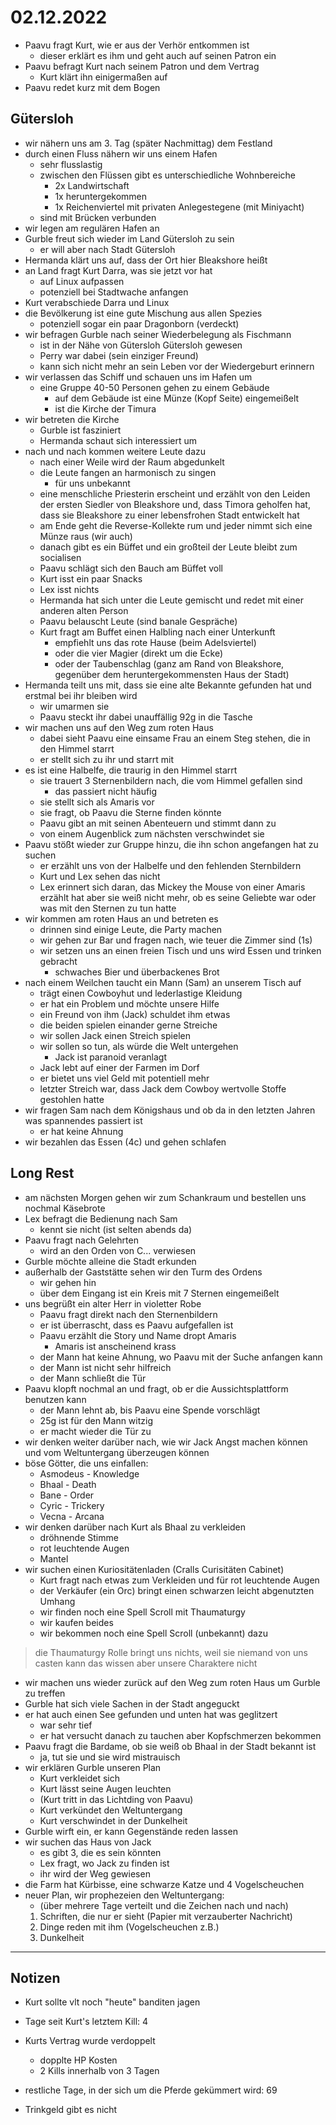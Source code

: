 # 02.12.2022
- Paavu fragt Kurt, wie er aus der Verhör entkommen ist
    - dieser erklärt es ihm und geht auch auf seinen Patron ein
- Paavu befragt Kurt nach seinem Patron und dem Vertrag
    - Kurt klärt ihn einigermaßen auf
- Paavu redet kurz mit dem Bogen

## Gütersloh
- wir nähern uns am 3. Tag (später Nachmittag) dem Festland
- durch einen Fluss nähern wir uns einem Hafen
    - sehr flusslastig
    - zwischen den Flüssen gibt es unterschiedliche Wohnbereiche
        - 2x Landwirtschaft
        - 1x heruntergekommen
        - 1x Reichenviertel mit privaten Anlegestegene (mit Miniyacht)
    - sind mit Brücken verbunden
- wir legen am regulären Hafen an
- Gurble freut sich wieder im Land Gütersloh zu sein
    - er will aber nach Stadt Gütersloh
- Hermanda klärt uns auf, dass der Ort hier Bleakshore heißt
- an Land fragt Kurt Darra, was sie jetzt vor hat
    - auf Linux aufpassen
    - potenziell bei Stadtwache anfangen
- Kurt verabschiede Darra und Linux
- die Bevölkerung ist eine gute Mischung aus allen Spezies
    - potenziell sogar ein paar Dragonborn (verdeckt)
- wir befragen Gurble nach seiner Wiederbelegung als Fischmann
    - ist in der Nähe von Gütersloh Gütersloh gewesen
    - Perry war dabei (sein einziger Freund)
    - kann sich nicht mehr an sein Leben vor der Wiedergeburt erinnern
- wir verlassen das Schiff und schauen uns im Hafen um
    - eine Gruppe 40-50 Personen gehen zu einem Gebäude
        - auf dem Gebäude ist eine Münze (Kopf Seite) eingemeißelt
        - ist die Kirche der Timura
- wir betreten die Kirche
    - Gurble ist fasziniert
    - Hermanda schaut sich interessiert um
- nach und nach kommen weitere Leute dazu
    - nach einer Weile wird der Raum abgedunkelt
    - die Leute fangen an harmonisch zu singen
        - für uns unbekannt
    - eine menschliche Priesterin erscheint und erzählt von den Leiden der ersten Siedler von Bleakshore und, dass Timora geholfen hat, dass sie Bleakshore zu einer lebensfrohen Stadt entwickelt hat
    - am Ende geht die Reverse-Kollekte rum und jeder nimmt sich eine Münze raus (wir auch)
    - danach gibt es ein Büffet und ein großteil der Leute bleibt zum socialisen
    - Paavu schlägt sich den Bauch am Büffet voll
    - Kurt isst ein paar Snacks
    - Lex isst nichts
    - Hermanda hat sich unter die Leute gemischt und redet mit einer anderen alten Person
    - Paavu belauscht Leute (sind banale Gespräche)
    - Kurt fragt am Buffet einen Halbling nach einer Unterkunft
        - empfiehlt uns das rote Hause (beim Adelsviertel)
        - oder die vier Magier (direkt um die Ecke)
        - oder der Taubenschlag (ganz am Rand von Bleakshore, gegenüber dem heruntergekommensten Haus der Stadt)
- Hermanda teilt uns mit, dass sie eine alte Bekannte gefunden hat und erstmal bei ihr bleiben wird
    - wir umarmen sie
    - Paavu steckt ihr dabei unauffällig 92g in die Tasche
- wir machen uns auf den Weg zum roten Haus
    - dabei sieht Paavu eine einsame Frau an einem Steg stehen, die in den Himmel starrt
    - er stellt sich zu ihr und starrt mit
- es ist eine Halbelfe, die traurig in den Himmel starrt
    - sie trauert 3 Sternenbildern nach, die vom Himmel gefallen sind
        - das passiert nicht häufig
    - sie stellt sich als Amaris vor
    - sie fragt, ob Paavu die Sterne finden könnte
    - Paavu gibt an mit seinen Abenteuern und stimmt dann zu
    - von einem Augenblick zum nächsten verschwindet sie
- Paavu stößt wieder zur Gruppe hinzu, die ihn schon angefangen hat zu suchen
    - er erzählt uns von der Halbelfe und den fehlenden Sternbildern
    - Kurt und Lex sehen das nicht
    - Lex erinnert sich daran, das Mickey the Mouse von einer Amaris erzählt hat aber sie weiß nicht mehr, ob es seine Geliebte war oder was mit den Sternen zu tun hatte
- wir kommen am roten Haus an und betreten es
    - drinnen sind einige Leute, die Party machen
    - wir gehen zur Bar und fragen nach, wie teuer die Zimmer sind (1s)
    - wir setzen uns an einen freien Tisch und uns wird Essen und trinken gebracht
        - schwaches Bier und überbackenes Brot
- nach einem Weilchen taucht ein Mann (Sam) an unserem Tisch auf
    - trägt einen Cowboyhut und lederlastige Kleidung
    - er hat ein Problem und möchte unsere Hilfe
    - ein Freund von ihm (Jack) schuldet ihm etwas
    - die beiden spielen einander gerne Streiche
    - wir sollen Jack einen Streich spielen
    - wir sollen so tun, als würde die Welt untergehen
        - Jack ist paranoid veranlagt
    - Jack lebt auf einer der Farmen im Dorf
    - er bietet uns viel Geld mit potentiell mehr
    - letzter Streich war, dass Jack dem Cowboy wertvolle Stoffe gestohlen hatte
- wir fragen Sam nach dem Königshaus und ob da in den letzten Jahren was spannendes passiert ist
    - er hat keine Ahnung
- wir bezahlen das Essen (4c) und gehen schlafen

## Long Rest
- am nächsten Morgen gehen wir zum Schankraum und bestellen uns nochmal Käsebrote
- Lex befragt die Bedienung nach Sam
    - kennt sie nicht (ist selten abends da)
- Paavu fragt nach Gelehrten
    - wird an den Orden von C... verwiesen
- Gurble möchte alleine die Stadt erkunden
- außerhalb der Gaststätte sehen wir den Turm des Ordens
    - wir gehen hin
    - über dem Eingang ist ein Kreis mit 7 Sternen eingemeißelt
- uns begrüßt ein alter Herr in violetter Robe
    - Paavu fragt direkt nach den Sternenbildern
    - er ist überrascht, dass es Paavu aufgefallen ist
    - Paavu erzählt die Story und Name dropt Amaris
        - Amaris ist anscheinend krass
    - der Mann hat keine Ahnung, wo Paavu mit der Suche anfangen kann
    - der Mann ist nicht sehr hilfreich
    - der Mann schließt die Tür
- Paavu klopft nochmal an und fragt, ob er die Aussichtsplattform benutzen kann
    - der Mann lehnt ab, bis Paavu eine Spende vorschlägt
    - 25g ist für den Mann witzig
    - er macht wieder die Tür zu
- wir denken weiter darüber nach, wie wir Jack Angst machen können und vom Weltuntergang überzeugen können
- böse Götter, die uns einfallen:
    - Asmodeus - Knowledge
    - Bhaal - Death
    - Bane - Order
    - Cyric - Trickery
    - Vecna - Arcana
- wir denken darüber nach Kurt als Bhaal zu verkleiden
    - dröhnende Stimme
    - rot leuchtende Augen
    - Mantel
- wir suchen einen Kuriositätenladen (Cralls Curisitäten Cabinet)
    - Kurt fragt nach etwas zum Verkleiden und für rot leuchtende Augen
    - der Verkäufer (ein Orc) bringt einen schwarzen leicht abgenutzten Umhang
    - wir finden noch eine Spell Scroll mit Thaumaturgy
    - wir kaufen beides
    - wir bekommen noch eine Spell Scroll (unbekannt) dazu
> die Thaumaturgy Rolle bringt uns nichts, weil sie niemand von uns casten kann
> das wissen aber unsere Charaktere nicht
- wir machen uns wieder zurück auf den Weg zum roten Haus um Gurble zu treffen
- Gurble hat sich viele Sachen in der Stadt angeguckt
- er hat auch einen See gefunden und unten hat was geglitzert
    - war sehr tief
    - er hat versucht danach zu tauchen aber Kopfschmerzen bekommen
- Paavu fragt die Bardame, ob sie weiß ob Bhaal in der Stadt bekannt ist
    - ja, tut sie und sie wird mistrauisch
- wir erklären Gurble unseren Plan
    - Kurt verkleidet sich
    - Kurt lässt seine Augen leuchten
    - (Kurt tritt in das Lichtding von Paavu)
    - Kurt verkündet den Weltuntergang
    - Kurt verschwindet in der Dunkelheit
- Gurble wirft ein, er kann Gegenstände reden lassen
- wir suchen das Haus von Jack
    - es gibt 3, die es sein könnten
    - Lex fragt, wo Jack zu finden ist
    - ihr wird der Weg gewiesen
- die Farm hat Kürbisse, eine schwarze Katze und 4 Vogelscheuchen
- neuer Plan, wir prophezeien den Weltuntergang:
    - (über mehrere Tage verteilt und die Zeichen nach und nach)
    1. Schriften, die nur er sieht (Papier mit verzauberter Nachricht)
    2. Dinge reden mit ihm (Vogelscheuchen z.B.)
    3. Dunkelheit

---
## Notizen
- Kurt sollte vlt noch "heute" banditen jagen


- Tage seit Kurt's letztem Kill: 4
- Kurts Vertrag wurde verdoppelt
    - dopplte HP Kosten
    - 2 Kills innerhalb von 3 Tagen
- restliche Tage, in der sich um die Pferde gekümmert wird: 69

- Trinkgeld gibt es nicht